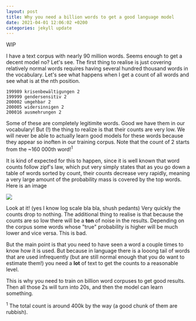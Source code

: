 ```yaml
---
layout: post
title: Why you need a billion words to get a good language model 
date: 2021-04-01 12:06:02 +0200
categories: jekyll update
---
```


WIP

I have a text corpus with nearly 90 million words. Seems enough to get a decent model no? Let's see. The first thing to realise is just covering relatively normal words requires having several hundred thousand words in the vocabulary. Let's see what happens when I get a count of all words and see what is at the nth position.
```
199989 krisenbewältigungen 2
199999 gendersensitiv 2
200002 umgehbar 2
200005 widersinnigen 2
200016 ausmehrungen 2
```
Some of these are completely legitimite words. Good we have them in our vocabulary! But (!) the thing to realize is that their counts are very low. We will never be able to actually learn good models for these words because they appear so inoften in our training corpus. Note that the count of 2 starts from the ~160 000th word!<sup>1</sup>

It is kind of expected for this to happen, since it is well known that word counts follow zipf's law, which put very simply states that as you go down a table of words sorted by count, their counts decrease very rapidly, meaning a very large amount of the probability mass is covered by the top words. Here is an image

<img src="{{site.url}}/images/words.png" style="display: block; margin: auto;" />

Look at it! (yes I know log scale bla bla, shush pedants) Very quickly the counts drop to nothing. The additional thing to realise is that because the counts are so low there will be a **ton** of noise in the results. Depending on the corpus some words whose "true" probability is higher will be much lower and vice versa. This is bad.

But the main point is that you need to have seen a word a couple times to know how it is used. But because in language there is a looong tail of words that are used infrequently (but are still normal enough that you do want to estimate them!) you need a **lot** of text to get the counts to a reasonable level.

This is why you need to train on billion word corpuses to get good results. Then all those 2s will turn into 20s, and then the model can learn something.

<sup>1</sup> The total count is around 400k by the way (a good chunk of them are rubbish).
